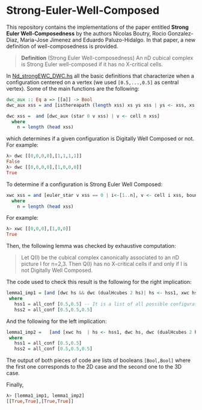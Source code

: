 # Strong-Euler-Well-Composed

This repository contains the implementations of the paper entitled **Strong Euler Well-Composedness** by the authors Nicolas Boutry, Rocio Gonzalez-Diaz, Maria-Jose Jimenez and Eduardo Paluzo-Hidalgo. In that paper, a new definition of well-composedness is provided.

> **Definition** (Strong Euler Well-composedness) An nD cubical complex is Strong Euler well-composed if it has no X-critical cells.


In [Nd_strongEWC_DWC.hs](https://github.com/Cimagroup/Strong-Euler-Well-Composed/blob/main/Nd_strongEWC_DWC.hs) all the basic definitions that characterize when a configuration centered on a vertex (we used ```[0.5,...,0.5]``` as central vertex). Some of the main functions are the following:

```Haskell
dwc_aux :: Eq a => [[a]] -> Bool
dwc_aux xss = and [isthereapath (length xss) xs ys xss | ys <- xss, xs <- xss]

dwc xss =  and [dwc_aux (star 0 v xss) | v <- cell n xss]
  where
    n = length (head xss)
```
which determines if a given configuration is Digitally Well Composed or not. For example:
```Haskell
λ> dwc [[0,0,0,0],[1,1,1,1]]
False
λ> dwc [[0,0,0,0],[1,0,0,0]]
True
```

To determine if a configuration is Strong Euler Well Composed:

```Haskell
xwc xss = and [euler_star v xss == 0 | i<-[1..n], v <- cell i xss, boundary v xss]
  where
    n = length (head xss)
```

For example:
``` Haskell
λ> xwc [[0,0,0],[1,0,0]]
True
```

Then, the following lemma was checked by exhaustive computation:
> Let Q(I) be the cubical complex canonically associated to an nD picture I for n=2,3. Then Q(I) has no X-critical cells if and only if I is not Digitally Well Composed.

The code used to check this result is the following for the right implication:
```Haskell
lemma1_imp1 = [and [dwc hs && dwc (dualHcubes 2 hs)| hs <- hss1, xwc hs],and [dwc hs && dwc (dualHcubes 3 hs)| hs <- hss2, xwc hs ]] 
 where
   hss1 = all_conf [0.5,0.5] -- It is a list of all possible configurations centered in the vertex.
   hss2 = all_conf [0.5,0.5,0.5]
```
And the following for the left implication:
```Haskell
lemma1_imp2 =   [and [xwc hs  | hs <- hss1, dwc hs, dwc (dualHcubes 2 hs)], and [xwc hs  | hs <- hss2, dwc hs, dwc (dualHcubes 3 hs)]] 
 where
   hss1 = all_conf [0.5,0.5]
   hss2 = all_conf [0.5,0.5,0.5]
```
The output of both pieces of code are lists of booleans ```[Bool,Bool]``` where the first one corresponds to the 2D case and the second one to the 3D case.

Finally,
```Haskell
λ> [lemma1_imp1, lemma1_imp2]
[[True,True],[True,True]]
```
